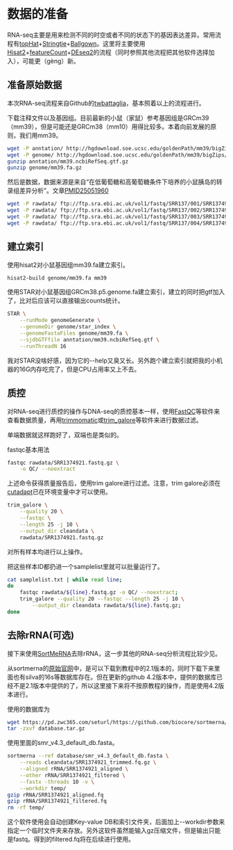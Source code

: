 # 数据的准备

RNA-seq主要是用来检测不同的时空或者不同的状态下的基因表达差异。常用流程有[topHat](https://ccb.jhu.edu/software/tophat/)+[Stringtie](https://ccb.jhu.edu/software/stringtie/)+[Ballgown](https://www.bioconductor.org/packages/release/bioc/html/ballgown.html)。这里将主要使用[Hisat2](http://daehwankimlab.github.io/hisat2/main/)+[featureCount](http://subread.sourceforge.net/)+[DEseq2](https://bioconductor.org/packages/release/bioc/html/DESeq2.html)的流程（同时参照其他流程把其他软件选择加入），可能更（gèng）新。



## 准备原始数据
本次RNA-seq流程来自Github的[twbattaglia](https://github.com/twbattaglia/RNAseq-workflow)，基本照着以上的流程进行。

下载注释文件以及基因组。目前最新的小鼠（家鼠）参考基因组是GRCm39（mm39），但是可能还是GRCm38（mm10）用得比较多。本着向前发展的原则，我们用mm39。
```bash
wget -P anntation/ http://hgdownload.soe.ucsc.edu/goldenPath/mm39/bigZips/genes/mm39.ncbiRefSeq.gtf.gz
wget -P genome/ http://hgdownload.soe.ucsc.edu/goldenPath/mm39/bigZips/mm39.fa.gz
gunzip anntation/mm39.ncbiRefSeq.gtf.gz
gunzip genome/mm39.fa.gz
```

然后是数据，数据来源是来自“在低葡萄糖和高葡萄糖条件下培养的小鼠胰岛的转录组差异分析”。文章[PMID25051960](https://www.ncbi.nlm.nih.gov/pubmed/25051960)
```bash
wget -P rawdata/ ftp://ftp.sra.ebi.ac.uk/vol1/fastq/SRR137/001/SRR1374921/SRR1374921.fastq.gz
wget -P rawdata/ ftp://ftp.sra.ebi.ac.uk/vol1/fastq/SRR137/002/SRR1374922/SRR1374922.fastq.gz
wget -P rawdata/ ftp://ftp.sra.ebi.ac.uk/vol1/fastq/SRR137/003/SRR1374923/SRR1374923.fastq.gz
wget -P rawdata/ ftp://ftp.sra.ebi.ac.uk/vol1/fastq/SRR137/004/SRR1374924/SRR1374924.fastq.gz
```



## 建立索引

使用hisat2对小鼠基因组mm39.fa建立索引。

```bash
hisat2-build genome/mm39.fa mm39
```



使用STAR对小鼠基因组GRCm38.p5.genome.fa建立索引，建立的同时把gtf加入了，比对后应该可以直接输出counts统计。

```bash
STAR \
	--runMode genomeGenerate \
	--genomeDir genome/star_index \
	--genomeFastaFiles genome/mm39.fa \
	--sjdbGTFfile anntation/mm39.ncbiRefSeq.gtf \
	--runThreadN 16
```

我对STAR没啥好感，因为它的--help又臭又长。另外跑个建立索引就把我的小机器的16G内存吃完了，但是CPU占用率又上不去。




## 质控

对RNA-seq进行质控的操作与DNA-seq的质控基本一样，使用[FastQC](https://www.bioinformatics.babraham.ac.uk/projects/fastqc/)等软件来查看数据质量，再用[trimmomatic](http://www.usadellab.org/cms/?page=trimmomatic)或[trim_galore](https://www.bioinformatics.babraham.ac.uk/projects/trim_galore/)等软件来进行数据过滤。

单端数据就这样跑好了，双端也是类似的。

fastqc基本用法
```bash
fastqc rawdata/SRR1374921.fastq.gz \
	-o QC/ --noextract
```

上述命令获得质量报告后，使用trim galore进行过滤。注意，trim galore必须在[cutadapt](https://github.com/marcelm/cutadapt/)已在环境变量中才可以使用。

```bash
trim_galore \
	--quality 20 \
	--fastqc \
	--length 25 -j 10 \
	--output_dir cleandata \
	rawdata/SRR1374921.fastq.gz
```

对所有样本均进行以上操作。

把这些样本ID都扔进一个samplelist里就可以批量运行了。
```bash
cat samplelist.txt | while read line;
do
	fastqc rawdata/${line}.fastq.gz -o QC/ --noextract;
	trim_galore --quality 20 --fastqc --length 25 -j 10 \
		--output_dir cleandata rawdata/${line}.fastq.gz;
done
```





## 去除rRNA(可选)

接下来使用[SortMeRNA](https://github.com/biocore/sortmerna)去除rRNA，这一步其他的RNA-seq分析流程比较少见。

从sortmerna的[原始官网](http://bioinfo.lifl.fr/RNA/sortmerna/)中，是可以下载到教程中的2.1版本的，同时下载下来里面也有silva的16s等数据库存在。但在更新的github 4.2版本中，提供的数据库已经不是2.1版本中提供的了，所以这里接下来将不按原教程的操作，而是使用4.2版本进行。

使用的数据库为
```bash
wget https://pd.zwc365.com/seturl/https://github.com/biocore/sortmerna/releases/download/v4.2.0/database.tar.gz
tar -zxvf database.tar.gz
```

使用里面的smr_v4.3_default_db.fasta。

```bash
sortmerna --ref database/smr_v4.3_default_db.fasta \
	--reads cleandata/SRR1374921_trimmed.fq.gz \
	--aligned rRNA/SRR1374921_aligned \
	--other rRNA/SRR1374921_filtered \
	--fastx -threads 10 -v \
	--workdir temp/
gzip rRNA/SRR1374921_aligned.fq
gzip rRNA/SRR1374921_filtered.fq
rm -rf temp/
```

这个软件使用会自动创建Key-value DB和索引文件夹，后面加上--workdir参数来指定一个临时文件夹来存放。另外这软件虽然能输入gz压缩文件，但是输出只能是fastq。得到的filtered.fq将在后续进行使用。